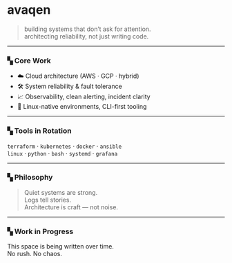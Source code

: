 # avaqen

> building systems that don’t ask for attention.  
> architecting reliability, not just writing code.

---

### ▚ Core Work  
- ☁️ Cloud architecture (AWS · GCP · hybrid)  
- 🛠️ System reliability & fault tolerance  
- 📈 Observability, clean alerting, incident clarity  
- 🔐 Linux-native environments, CLI-first tooling

---

### ▚ Tools in Rotation  
`terraform` · `kubernetes` · `docker` · `ansible`  
`linux` · `python` · `bash` · `systemd` · `grafana`

---

### ▚ Philosophy  
> Quiet systems are strong.  
> Logs tell stories.  
> Architecture is craft — not noise.

---

### ▚ Work in Progress  
This space is being written over time.  
No rush. No chaos.
